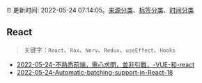 :alarm_clock: 更新时间: 2022-05-24 07:14:05。[来源分类](../README.md)、[标签分类](../TAGS.md)、[时间分类](../TIMELINE.md)

## React


> 关键字：`React`、`Rax`、`Nerv`、`Redux`、`useEffect`、`Hooks`



- [2022-05-24-不熟悉前端，需心求問，並非引戰，-VUE-和-react](https://www.v2ex.com/t/854956) 
- [2022-05-24-Automatic-batching-support-in-React-18](https://toutiao.io/k/hf6stjj) 